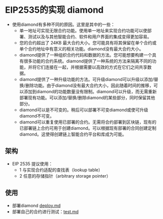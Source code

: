 # EIP2535的实现 diamond

- 使用diamond有多种不同的原因。这里是其中的一些：
    - 单一地址可实现无限合约功能。使用单一地址来实现合约功能可以使部署、测试以及与其他智能合约、软件和用户界面的集成变得更加容易。
    - 您的合约超出了 24KB 最大合约大小。您可能具有将其保留在单个合约或单个合约地址中有意义的相关功能。diamond没有最大合约大小。
    - diamond提供了一种组织合约代码和数据的方法。您可能想要构建一个具有很多功能的合约系统。diamond提供了一种系统的方法来隔离不同的功能，并将它们连接在一起，并根据需要以高效的方式在它们之间共享数据。
    - diamond提供了一种升级功能的方法。可升级diamond可以升级以添加/替换/删除功能。由于diamond没有最大合约大小，因此随着时间的推移，可以添加到diamond的功能数量没有限制。diamond可以升级，而无需重新部署现有功能。可以添加/替换/删除diamond的某些部分，同时保留其他部分。
    - diamond可以是不可变的。稍后可以部署不可变diamond或使可升级diamond不可变。
    - diamond可以重复使用已部署的合约。无需将合约部署到区块链，现有的已部署链上合约可用于创建diamond。可以根据现有部署的合同创建定制diamond。这使得创建链上智能合约平台和库成为可能。


## 架构

- EIP 2535 提议使用：
    - 1 与实现合约适配的查找表（lookup table）
    - 2 任意的存储指针（arbitrary storage pointer）

## 使用

- 部署diamond [deploy.md](docs%2Fdeploy.md)
- 部署自己的合约进行测试：[test.md](docs%2Ftest.md)
